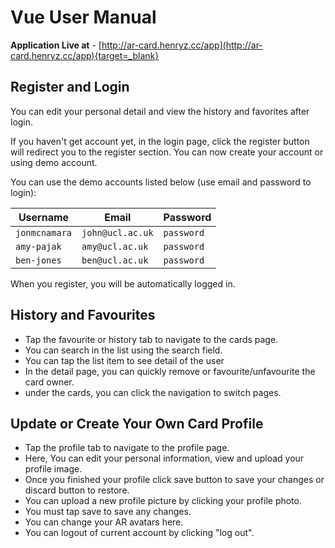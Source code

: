 # Vue User Manual

**Application Live at** - [http://ar-card.henryz.cc/app](http://ar-card.henryz.cc/app){target=_blank}

## Register and Login

You can edit your personal detail and view the history and favorites after login.

If you haven't get account yet, in the login page, click the register button will redirect you to the register section. You can now create your account or using demo account.

You can use the demo accounts listed below (use email and password to login):

| Username      | Email            | Password   |
| ------------- | ---------------- | ---------- |
| `jonmcnamara` | `john@ucl.ac.uk` | `password` |
| `amy-pajak`   | `amy@ucl.ac.uk`  | `password` |
| `ben-jones`   | `ben@ucl.ac.uk`  | `password` |

When you register, you will be automatically logged in.

## History and Favourites

- Tap the favourite or history tab to navigate to the cards page.
- You can search in the list using the search field.
- You can tap the list item to see detail of the user
- In the detail page, you can quickly remove or favourite/unfavourite the card owner.
- under the cards, you can click the navigation to switch pages.

## Update or Create Your Own Card Profile

- Tap the profile tab to navigate to the profile page.
- Here, You can edit your personal information, view and upload your profile image.
- Once you finished your profile click save button to save your changes or discard button to restore.
- You can upload a new profile picture by clicking your profile photo.
- You must tap save to save any changes.
- You can change your AR avatars here.
- You can logout of current account by clicking "log out".
